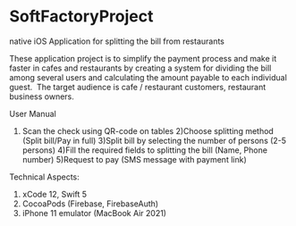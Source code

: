 # SoftFactoryProject

native iOS Application for splitting the bill from restaurants


These application project is to simplify the payment process and make it faster in cafes and restaurants 
by creating a system for dividing the bill among several users and calculating the amount payable to each individual guest. 
The target audience is cafe / restaurant customers, restaurant business owners. 


User Manual
1) Scan the check using QR-code on tables
2)Choose splitting method (Split bill/Pay in full)
3)Split bill by selecting the number of persons (2-5 persons)
4)Fill the required fields to splitting the bill (Name, Phone number)
5)Request to pay (SMS message with payment link)


Technical Aspects: 
1) xCode 12, Swift 5
2) CocoaPods (Firebase, FirebaseAuth)
3) iPhone 11 emulator (MacBook Air 2021)





